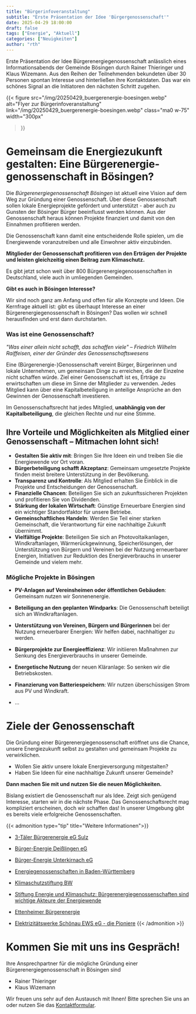 ```yaml
---
title: "Bürgerinfoveranstaltung"
subtitle: "Erste Präsentation der Idee 'Bürgergenossenschaft'"
date: 2025-04-29 18:00:00
draft: false
tags: ["Energie", "Aktuell"]
categories: ["Neuigkeiten"]
author: "rth"
---
```


<!--more-->
Erste Präsentation der Idee Bürgerenergiegenossenschaft anlässlich eines Informationsabends der Gemeinde Bösingen durch Rainer Thieringer und Klaus Wizemann.
Aus den Reihen der Teilnehmenden bekundeten über 30 Personen spontan Interesse und hinterließen ihre Kontaktdaten. Das war ein schönes Signal an die Initiatoren den nächsten Schritt zugehen.


{{< figure
  src="/img/20250429_buergerenergie-boesingen.webp"
  alt="Flyer zur Bürgerinfoveranstaltung"
  link="/img/20250429_buergerenergie-boesingen.webp"
  class="ma0 w-75"
  width="300px"
>}}

# Gemeinsam die Energie&shy;zukunft gestalten: Eine Bürgerenergie&shy;genossen&shy;schaft in Bösingen?

Die *Bürgerenergiegenossenschaft Bösingen* ist aktuell eine Vision auf dem Weg zur Gründung einer Genossenschaft. Über diese Genossenschaft sollen lokale Energieprojekte gefördert und unterstützt - aber auch zu Gunsten der Bösinger Bürger beeinflusst werden können. Aus der Genossenschaft heraus können Projekte finanziert und damit von den Einnahmen profitieren werden.

Die Genossenschaft kann damit eine entscheidende Rolle spielen, um die Energiewende voranzutreiben und alle Einwohner aktiv einzubinden.


**Mitglieder der Genossenschaft profitieren von den Erträgen der Projekte und leisten gleichzeitig einen Beitrag zum Klimaschutz.**

Es gibt jetzt schon weit über 800 Bürgerenergiegenossenschaften in Deutschland, viele auch in umliegenden Gemeinden.

**Gibt es auch in Bösingen Interesse?**

Wir sind noch ganz am Anfang und offen für alle Konzepte und Ideen. Die Kernfrage aktuell ist: gibt es überhaupt Interesse an einer Bürgerenergiegenossenschaft in Bösingen? Das wollen wir schnell herausfinden und erst dann durchstarten.

### Was ist eine Genossenschaft?

*"Was einer allein nicht schafft, das schaffen viele" – Friedrich Wilhelm Raiffeisen, einer der Gründer des Genossenschaftswesens*

Eine (Bürgerenergie-)Genossenschaft vereint Bürger, Bürgerinnen und lokale Unternehmen, um gemeinsam Dinge zu erreichen, die der Einzelne nicht schaffen würde. Ziel einer Genossenschaft ist es, Erträge zu erwirtschaften um diese im Sinne der Mitglieder zu verwenden. Jedes Mitglied kann über eine Kapitalbeteiligung in anteilige Ansprüche an den Gewinnen der Genossenschaft investieren.

Im Genossenschaftsrecht hat jedes Mitglied, **unabhängig von der Kapitalbeteiligung**, die gleichen Rechte und nur eine Stimme.


## Ihre Vorteile und Möglichkeiten als Mitglied einer Genossenschaft – Mitmachen lohnt sich!


* **Gestalten Sie aktiv mit**: Bringen Sie Ihre Ideen ein und treiben Sie die Energiewende vor Ort voran.
* **Bürgerbeteiligung schafft Akzeptanz**: Gemeinsam umgesetzte Projekte finden meist breitere Unterstützung in der Bevölkerung.
* **Transparenz und Kontrolle**: Als Mitglied erhalten Sie Einblick in die Projekte und Entscheidungen der Genossenschaft.
* **Finanzielle Chancen**: Beteiligen Sie sich an zukunftssicheren Projekten und profitieren Sie von Dividenden.
* **Stärkung der lokalen Wirtschaft**: Günstige Erneuerbare Energien sind ein wichtiger Standortfaktor für unsere Betriebe.
* **Gemeinschaftliches Handeln**: Werden Sie Teil einer starken Gemeinschaft, die Verantwortung für eine nachhaltige Zukunft übernimmt.
* **Vielfältige Projekte**: Beteiligen Sie sich an Photovoltaikanlagen, Windkraftanlagen,  Wärmerückgewinnung, Speicherlösungen, der Unterstützung von Bürgern und Vereinen bei der Nutzung erneuerbarer Energien, Initiativen zur Reduktion des Energieverbrauchs in unserer Gemeinde und vielem mehr.



### Mögliche Projekte in Bösingen

* **PV-Anlagen auf Vereinsheimen oder öffentlichen Gebäuden**: Gemeinsam nutzen wir Sonnenenergie.

* **Beteiligung an den geplanten Windparks**: Die Genossenschaft beteiligt sich an Windkraftanlagen.

* **Unterstützung von Vereinen, Bürgern und Bürgerinnen** bei der Nutzung erneuerbarer Energien: Wir helfen dabei, nachhaltiger zu werden.

* **Bürgerprojekte zur Energieeffizienz**: Wir initiieren Maßnahmen zur Senkung des Energieverbrauchs in unserer Gemeinde.

* **Energetische Nutzung** der neuen Kläranlage: So senken wir die Betriebskosten.

* **Finanzierung von Batteriespeichern**: Wir nutzen überschüssigen Strom aus PV und Windkraft.

* ...


# Ziele der Genossenschaft

Die Gründung einer Bürgerenergiegenossenschaft eröffnet uns die Chance, unsere Energiezukunft selbst zu gestalten und gemeinsam Projekte zu verwirklichen.

* Wollen Sie aktiv unsere lokale Energieversorgung mitgestalten?
* Haben Sie Ideen für eine nachhaltige Zukunft unserer Gemeinde?

**Dann machen Sie mit und nutzen Sie die neuen Möglichkeiten.**

Bislang existiert die Genossenschaft nur als Idee. Zeigt sich genügend Interesse, starten wir in die nächste Phase. Das Genossenschaftsrecht mag kompliziert erscheinen, doch wir schaffen das! In unserer Umgebung gibt es bereits viele erfolgreiche Genossenschaften.


{{< admonition type="tip" title="Weitere Informationen">}}

- [3-Täler Bürgerenergie eG Sulz](https://buergerenergie-sulz.de/)
- [Bürger-Energie Deißlingen eG](https://bed-eg.de/)
- [Bürger-Energie Unterkirnach eG](https://be-unterkirnach.de/)

- [Energiegenossenschaften in Baden-Württemberg](https://netzwerk-energiewende-jetzt.de/genossenschaften/energiegenossenschaften-finden/baden-wuerttemberg)


- [Klimaschutzstiftung BW](https://www.klimaschutzstiftung-bw.de/de/klimaschutzprogramme/bildung/buergerenergiegenossenschaften)
- [Stiftung Energie und Klimaschutz: Bürgerenergiegenossenschaften sind wichtige Akteure der Energiewende](https://www.energie-klimaschutz.de/buergerenergiegenossenschaften-sind-wichtige-akteure-der-energiewende/)
- [Ettenheimer Bürgerenergie](https://www.ettenheimer-buergerenergie.de/)
- [Elektrizitätswerke Schönau EWS eG - die Pioniere](https://www.ews-schoenau.de/ews/genossenschaft/)
{{< /admonition >}}


# Kommen Sie mit uns ins Gespräch!

Ihre Ansprechpartner für die mögliche Gründung einer Bürgerenergiegenossenschaft in Bösingen sind

* Rainer Thieringer
* Klaus Wizemann

Wir freuen uns sehr auf den Austausch mit Ihnen! Bitte sprechen Sie uns an oder nutzen Sie das [Kontaktformular](/#kontaktformular).